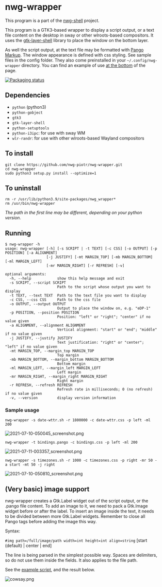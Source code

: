 # nwg-wrapper

This program is a part of the [nwg-shell](https://github.com/nwg-piotr/nwg-shell) project.

This program is a GTK3-based wrapper to display a script output, or a text file content on the desktop in sway or 
other wlroots-based compositors. It uses the [gtk-layer-shell](https://github.com/wmww/gtk-layer-shell) library
to place the window on the bottom layer.

As well the script output, at the text file may be formatted with 
[Pango Markup](https://developer.gnome.org/pygtk/stable/pango-markup-language.html). The window appearance is defined
with css styling. See sample files in the config folder. They also come preinstalled in your `~/.config/nwg-wrapper`
directory. You can find an example of use [at the bottom](https://github.com/nwg-piotr/nwg-wrapper#sample-usage) 
of the page.

[![Packaging status](https://repology.org/badge/vertical-allrepos/nwg-wrapper.svg)](https://repology.org/project/nwg-wrapper/versions)

## Dependencies

- `python` (python3)
- `python-gobject`
- `gtk3`
- `gtk-layer-shell`
- `python-setuptools`
- `python-i3ipc`: for use with sway WM
- `wlr-randr`: for use with other wlroots-based Wayland compositors

## To install

```text
git clone https://github.com/nwg-piotr/nwg-wrapper.git
cd nwg-wrapper
sudo python3 setup.py install --optimize=1
```

## To uninstall

```text
rm -r /usr/lib/python3.9/site-packages/nwg_wrapper*
rm /usr/bin/nwg-wrapper
```

*The path in the first line may be different, depending on your python version.*

## Running

```text
$ nwg-wrapper -h
usage: nwg-wrapper [-h] [-s SCRIPT | -t TEXT] [-c CSS] [-o OUTPUT] [-p POSITION] [-a ALIGNMENT]
                   [-j JUSTIFY] [-mt MARGIN_TOP] [-mb MARGIN_BOTTOM] [-ml MARGIN_LEFT]
                   [-mr MARGIN_RIGHT] [-r REFRESH] [-v]

optional arguments:
  -h, --help            show this help message and exit
  -s SCRIPT, --script SCRIPT
                        Path to the script whose output you want to display
  -t TEXT, --text TEXT  Path to the text file you want to display
  -c CSS, --css CSS     Path to the css file
  -o OUTPUT, --output OUTPUT
                        Output to place the window on, e.g. "eDP-1"
  -p POSITION, --position POSITION
                        Position: "left" or "right"; "center" if no value given
  -a ALIGNMENT, --alignment ALIGNMENT
                        Vertical alignment: "start" or "end"; "middle" if no value given
  -j JUSTIFY, --justify JUSTIFY
                        Text justification: "right" or "center"; "left" if no value given
  -mt MARGIN_TOP, --margin_top MARGIN_TOP
                        Top margin
  -mb MARGIN_BOTTOM, --margin_bottom MARGIN_BOTTOM
                        Bottom margin
  -ml MARGIN_LEFT, --margin_left MARGIN_LEFT
                        Left margin
  -mr MARGIN_RIGHT, --margin_right MARGIN_RIGHT
                        Right margin
  -r REFRESH, --refresh REFRESH
                        Refresh rate in milliseconds; 0 (no refresh) if no value given
  -v, --version         display version information
```

### Sample usage

`nwg-wrapper -s date-wttr.sh -r 1800000 -c date-wttr.css -p left -ml 200`

![2021-07-10-050045_screenshot.png](https://scrot.cloud/images/2021/07/10/2021-07-10-050045_screenshot.png)

`nwg-wrapper -t bindings.pango -c bindings.css -p left -ml 200`

![2021-07-11-003357_screenshot.png](https://scrot.cloud/images/2021/07/11/2021-07-11-003357_screenshot.png)

`nwg-wrapper -s timezones.sh -r 1000 -c timezones.css -p right -mr 50 -a start -mt 50 -j right`

![2021-07-10-050810_screenshot.png](https://scrot.cloud/images/2021/07/10/2021-07-10-050810_screenshot.png)

## (Very basic) image support

nwg-wrapper creates a Gtk.Label widget out of the script output, or the .pango file content. To add an image to it,
we need to pack a Gtk.Image widget before or after the label. To insert an image inside the text, it needs to be divided
between more Gtk.Label widgets. Remember to close all Pango tags before adding the image this way.

Syntax:

`#img path=/full/image/path width=int height=int align=string` [start (default) | center | end]

The line is being parsed in the simplest possible way. Spaces are delimiters, so do not use them inside the fields.
It also applies to the file path.

See the [example script](https://github.com/nwg-piotr/nwg-wrapper/blob/img/examples/cowsay.py), and the result below.

![cowsay.png](https://scrot.cloud/images/2021/07/17/cowsay.png)